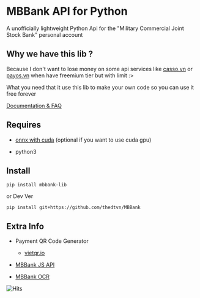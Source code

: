 # MBBank API for Python
A unofficially lightweight Python Api for the "Military Commercial Joint Stock Bank" personal account

## Why we  have this lib ?

Because I don't want to lose money on some api services like [casso.vn](https://casso.vn/) or [payos.vn](https://payos.vn/)
when have freemium tier but with limit :>

What you need that it use this lib to make your own code so you can use it free forever

[Documentation & FAQ](http://mbbank.rtfd.io/)

## Requires
   - [onnx with cuda](https://onnxruntime.ai/getting-started) (optional if you want to use cuda gpu)

   - python3
 
## Install
    pip install mbbank-lib
   or Dev Ver
   
    pip install git+https://github.com/thedtvn/MBBank



## Extra Info
- Payment QR Code Generator
  - [vietqr.io](https://vietqr.io/)

- [MBBank JS API](https://github.com/CookieGMVN/MBBank)

- [MBBank OCR](https://github.com/thedtvn/mbbank-capcha-ocr)

![Hits](https://hits.seeyoufarm.com/api/count/incr/badge.svg?url=https%3A%2F%2Fgithub.com%2Fthedtvn%2FMBBank&count_bg=%2379C83D&title_bg=%23555555&icon=python.svg&icon_color=%23E7E7E7&title=Views+Counter&edge_flat=false)

